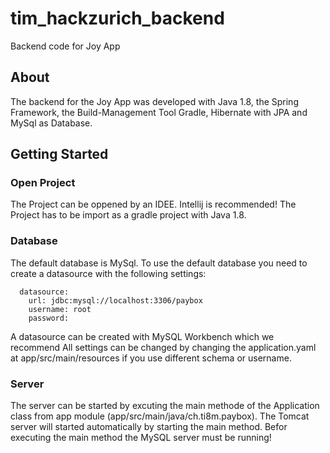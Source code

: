 # tim_hackzurich_backend

Backend code for Joy App

## About

The backend for the Joy App was developed with Java 1.8, the Spring Framework, the Build-Management Tool Gradle, Hibernate with JPA and MySql as Database.

## Getting Started

### Open Project

The Project can be oppened by an IDEE. Intellij is recommended!
The Project has to be import as a gradle project with Java 1.8.

### Database

The default database is MySql. To use the default database you need to create a datasource with the following settings:
```
  datasource:
    url: jdbc:mysql://localhost:3306/paybox
    username: root
    password:
```
A datasource can be created with MySQL Workbench which we recommend 
All settings can be changed by changing the application.yaml at app/src/main/resources if you use different schema or username.


### Server

The server can be started by excuting the main methode of the Application class from app module (app/src/main/java/ch.ti8m.paybox). The Tomcat server will started automatically by starting the main method. Befor executing the main method the MySQL server must be running!
